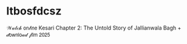 # ltbosfdcsz
 𝒲𝒶𝓉𝒸𝒽 𝗈𝗇𝓁𝗂𝗇𝖾 Kesari Chapter 2: The Untold Story of Jallianwala Bagh + 𝒹𝗈𝗐𝗇𝗅𝗈𝒶𝒹 𝒻𝗂𝗅𝗆 𝟤𝟢𝟤𝟧 
